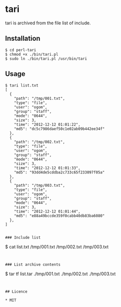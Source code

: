 tari
====

tari is archived from the file list of include.


## Installation

```
$ cd perl-tari
$ chmod +x ./bin/tari.pl 
$ sudo ln ./bin/tari.pl /usr/bin/tari
```


## Usage

```
$ tari list.txt
[
  {
    "path": "/tmp/001.txt",
    "type": "file",
    "user": "ogom",
    "group": "staff",
    "mode": "0644",
    "size": 3,
    "time": "2012-12-12 01:01:22",
    "md5": "dc5c7986daef50c1e02ab09b442ee34f"
  },
  {
    "path": "/tmp/002.txt",
    "type": "file",
    "user": "ogom",
    "group": "staff",
    "mode": "0644",
    "size": 3,
    "time": "2012-12-12 01:01:33",
    "md5": "93dd4de5cddba2c733c65f233097f05a"
  },
  {
    "path": "/tmp/003.txt",
    "type": "file",
    "user": "ogom",
    "group": "staff",
    "mode": "0644",
    "size": 3,
    "time": "2012-12-12 01:01:44",
    "md5": "e88a49bccde359f0cabb40db83ba6080"
  },
]


### Include list

```
$ cat list.txt 
/tmp/001.txt
/tmp/002.txt
/tmp/003.txt
```


### List archive contents

```
$ tar tf list.tar 
./tmp/001.txt
./tmp/002.txt
./tmp/003.txt
```


## Licence

* MIT

